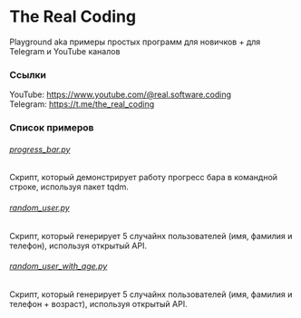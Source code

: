 # The Real Coding
Playground aka примеры простых программ для новичков + для Telegram и YouTube каналов

### Ссылки

YouTube: https://www.youtube.com/@real.software.coding  
Telegram: https://t.me/the_real_coding

### Список примеров

###### [progress_bar.py](./python/progress_bar.py) 
Скрипт, который демонстрирует работу прогресс бара в командной строке, используя пакет tqdm.

###### [random_user.py](./python/random_user.py) 
Скрипт, который генерирует 5 случайнх пользователей (имя, фамилия и телефон), используя открытый API.

###### [random_user_with_age.py](./python/random_user_with_age.py) 
Скрипт, который генерирует 5 случайнх пользователей (имя, фамилия и телефон + возраст), используя открытый API.
